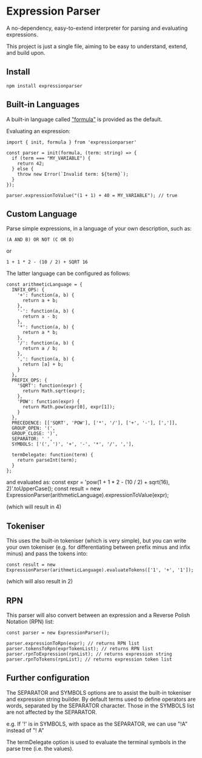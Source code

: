 # Expression Parser

A no-dependency, easy-to-extend interpreter for parsing and evaluating expressions.

This project is just a single file, aiming to be easy to understand, extend, and build upon.

## Install

`npm install expressionparser`

## Built-in Languages

A built-in language called ["formula"](src/languages/formula.md) is provided as the default.

Evaluating an expression:

    import { init, formula } from 'expressionparser'

    const parser = init(formula, (term: string) => {
      if (term === "MY_VARIABLE") {
        return 42;
      } else {
        throw new Error(`Invalid term: ${term}`);
      }
    });

    parser.expressionToValue("(1 + 1) + 40 = MY_VARIABLE"); // true

## Custom Language

Parse simple expressions, in a language of your own description, such as:

    (A AND B) OR NOT (C OR D)

or

    1 + 1 * 2 - (10 / 2) + SQRT 16

The latter language can be configured as follows:

    const arithmeticLanguage = {
      INFIX_OPS: {
        '+': function(a, b) {
          return a + b;
        },
        '-': function(a, b) {
          return a - b;
        },
        '*': function(a, b) {
          return a * b;
        },
        '/': function(a, b) {
          return a / b;
        },
        ',': function(a, b) {
          return [a] + b;
        }
      },
      PREFIX_OPS: {
        'SQRT': function(expr) {
          return Math.sqrt(expr);
        },
        'POW': function(expr) {
          return Math.pow(expr[0], expr[1]);
        }
      },
      PRECEDENCE: [['SQRT', 'POW'], ['*', '/'], ['+', '-'], [',']],
      GROUP_OPEN: '(',
      GROUP_CLOSE: ')',
      SEPARATOR: ' ',
      SYMBOLS: ['(', ')', '+', '-', '*', '/', ','],

      termDelegate: function(term) {
        return parseInt(term);
      }
    };

and evaluated as:
const expr = 'pow(1 + 1 \* 2 - (10 / 2) + sqrt(16), 2)'.toUpperCase();
const result = new ExpressionParser(arithmeticLanguage).expressionToValue(expr);

(which will result in 4)

## Tokeniser

This uses the built-in tokeniser (which is very simple), but you can write your own tokeniser (e.g. for differentiating between prefix minus and infix minus) and pass the tokens into:

    const result = new ExpressionParser(arithmeticLanguage).evaluateTokens(['1', '+', '1']);

(which will also result in 2)

## RPN

This parser will also convert between an expression and a Reverse Polish Notation (RPN) list:

    const parser = new ExpressionParser();

    parser.expressionToRpn(expr); // returns RPN list
    parser.tokensToRpn(exprTokenList); // returns RPN list
    parser.rpnToExpression(rpnList); // returns expression string
    parser.rpnToTokens(rpnList); // returns expression token list

## Further configuration

The SEPARATOR and SYMBOLS options are to assist the built-in tokeniser and expression string builder. By default terms used to define operators are words, separated by the SEPARATOR character. Those in the SYMBOLS list are not affected by the SEPARATOR.

e.g. If '!' is in SYMBOLS, with space as the SEPARATOR, we can use "!A" instead of "! A"

The termDelegate option is used to evaluate the terminal symbols in the parse tree (i.e. the values).
